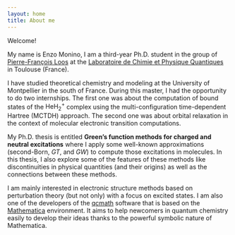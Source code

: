 ```yaml
---
layout: home
title: About me
---
```


Welcome!

My name is Enzo Monino, I am a third-year Ph.D. student in the group of [Pierre-François Loos](https://pfloos.github.io/WEB_LOOS/) at the [Laboratoire de Chimie et Physique Quantiques](https://www.lcpq.ups-tlse.fr/?lang=en) in Toulouse (France).

I have studied theoretical chemistry and modeling at the University of Montpellier in the south of France. During this master, I had the opportunity to do two internships. The first one was about the computation of bound states of the $\text{HeH}_2^+$ complex using the multi-configuration time-dependent Hartree (MCTDH) approach. The second one was about orbital relaxation in the context of molecular electronic transition computations.

My Ph.D. thesis is entitled **Green’s function methods for charged and neutral excitations** where I apply some well-known approximations (second-Born, $GT$, and $GW$) to compute those excitations in molecules. In this thesis, I also explore some of the features of these methods like discontinuities in physical quantities (and their origins) as well as the connections between these methods.

I am mainly interested in electronic structure methods based on perturbation theory (but not only) with a focus on excited states.  I am also one of the developers of the [qcmath](https://github.com/LCPQ/qcmath/) software that is based on the [Mathematica](https://www.wolfram.com/mathematica/) environment. It aims to help newcomers in quantum chemistry easily to develop their ideas thanks to the powerful symbolic nature of Mathematica.


